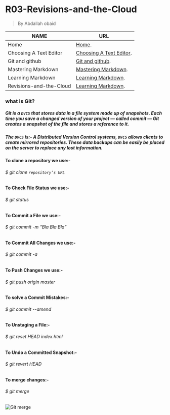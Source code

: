 # R03-Revisions-and-the-Cloud 
> By Abdallah obaid

**NAME** | **URL**
------------ | -------------
Home | [Home](https://abdallah-obaid.github.io/learning-journal/).
Choosing A Text Editor | [Choosing A Text Editor](https://abdallah-obaid.github.io/learning-journal/choosing-A-Text-Editor).
Git and github | [Git and github](https://abdallah-obaid.github.io/learning-journal/git-and-github).
Mastering Markdown | [Mastering Markdown](https://abdallah-obaid.github.io/learning-journal/mastering-Markdown).
Learning Markdown | [Learning Markdown](https://abdallah-obaid.github.io/learning-journal/learning-Markdown).
Revisions-and-the-Cloud  | [Learning Markdown](https://abdallah-obaid.github.io/learning-journal/Revisions-and-the-Cloud ).


### what is Git?
##### Git is a `DVCS` that stores data in a file system made up of snapshots. Each time you save a changed version of your project — called commit — Git creates a snapshot of the file and stores a reference to it.
##### The `DVCS` is:- A Distributed Version Control systems, `DVCS` allows clients to create mirrored repositories. These data backups can be easily be placed on the server to replace any lost information.


#### To clone a repository we use:-
###### $ git clone `repository’s URL`
#### To Check File Status we use:-
###### $ git status
#### To Commit a File we use:-
###### $ git commit -m “Bla Bla Bla”
#### To Commit All Changes we use:-
###### $ git commit -a
#### To Push Changes we use:-
###### $ git push origin master
#### To solve a Commit Mistakes:-
###### $ git commit --amend
#### To Unstaging a File:-
###### $ git reset HEAD index.html
#### To Undo a Committed Snapshot:-
###### $ git revert HEAD
#### To merge changes:-
###### $ git merge

![Git merge](https://media.giphy.com/media/cFkiFMDg3iFoI/giphy.gif)
